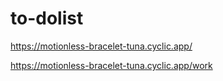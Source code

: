 # to-dolist



https://motionless-bracelet-tuna.cyclic.app/

https://motionless-bracelet-tuna.cyclic.app/work
